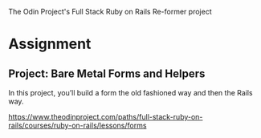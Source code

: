 The Odin Project's Full Stack Ruby on Rails Re-former project

# Assignment

## Project: Bare Metal Forms and Helpers

In this project, you’ll build a form the old fashioned way and then the Rails way.

https://www.theodinproject.com/paths/full-stack-ruby-on-rails/courses/ruby-on-rails/lessons/forms
